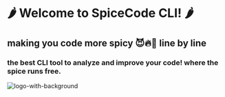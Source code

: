 

# 🌶️ Welcome to SpiceCode CLI! 🌶️
## making you code more spicy 😈🔥🥵 line by line
### the best CLI tool to analyze and improve your code! where the spice runs free.

![logo-with-background](https://github.com/user-attachments/assets/6576886d-c99f-4e9a-a791-0836dd130def)
